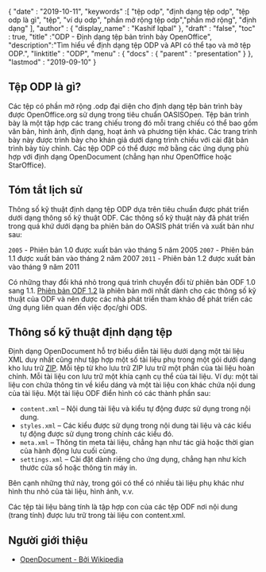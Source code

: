 {
  "date" : "2019-10-11",
  "keywords" :[ "tệp odp", "định dạng tệp odp", "tệp odp là gì", "tệp", "ví dụ odp", "phần mở rộng tệp odp","phần mở rộng", "định dạng" ],
  "author" : {
    "display_name" : "Kashif Iqbal"
},
  "draft" : "false",
  "toc" : true,
  "title" :"ODP - Định dạng tệp bản trình bày OpenOffice",
  "description":"Tìm hiểu về định dạng tệp ODP và API có thể tạo và mở tệp ODP.",
  "linktitle" : "ODP",
  "menu" : {
    "docs" : {
      "parent" : "presentation"
}
},
  "lastmod" : "2019-09-10"
}

## Tệp ODP là gì?

Các tệp có phần mở rộng .odp đại diện cho định dạng tệp bản trình bày được OpenOffice.org sử dụng trong tiêu chuẩn OASISOpen. Tệp bản trình bày là một tập hợp các trang chiếu trong đó mỗi trang chiếu có thể bao gồm văn bản, hình ảnh, định dạng, hoạt ảnh và phương tiện khác. Các trang trình bày này được trình bày cho khán giả dưới dạng trình chiếu với cài đặt bản trình bày tùy chỉnh. Các tệp ODP có thể được mở bằng các ứng dụng phù hợp với định dạng OpenDocument (chẳng hạn như OpenOffice hoặc StarOffice).

## Tóm tắt lịch sử

Thông số kỹ thuật định dạng tệp ODP dựa trên tiêu chuẩn được phát triển dưới dạng thông số kỹ thuật ODF. Các thông số kỹ thuật này đã phát triển trong quá khứ dưới dạng ba phiên bản do OASIS phát triển và xuất bản như sau:

`2005` - Phiên bản 1.0 được xuất bản vào tháng 5 năm 2005
`2007` - Phiên bản 1.1 được xuất bản vào tháng 2 năm 2007
`2011` - Phiên bản 1.2 được xuất bản vào tháng 9 năm 2011

Có những thay đổi khá nhỏ trong quá trình chuyển đổi từ phiên bản ODF 1.0 sang 1.1. [Phiên bản ODF 1.2](https://www.oasis-open.org/standards#opendocumentv1.2) là phiên bản mới nhất dành cho các thông số kỹ thuật của ODF và nên được các nhà phát triển tham khảo để phát triển các ứng dụng liên quan đến việc đọc/ghi ODS.

## Thông số kỹ thuật định dạng tệp

Định dạng OpenDocument hỗ trợ biểu diễn tài liệu dưới dạng một tài liệu XML duy nhất cũng như tập hợp một số tài liệu phụ trong một gói dưới dạng kho lưu trữ [ZIP](https://docs.fileformat.com/compression/zip/). Mỗi tệp từ kho lưu trữ ZIP lưu trữ một phần của tài liệu hoàn chỉnh. Mỗi tài liệu con lưu trữ một khía cạnh cụ thể của tài liệu. Ví dụ: một tài liệu con chứa thông tin về kiểu dáng và một tài liệu con khác chứa nội dung của tài liệu. Một tài liệu ODF điển hình có các thành phần sau:

* `content.xml` – Nội dung tài liệu và kiểu tự động được sử dụng trong nội dung.
* `styles.xml` – Các kiểu được sử dụng trong nội dung tài liệu và các kiểu tự động được sử dụng trong chính các kiểu đó.
* `meta.xml` – Thông tin meta tài liệu, chẳng hạn như tác giả hoặc thời gian của hành động lưu cuối cùng.
* `settings.xml` – Cài đặt dành riêng cho ứng dụng, chẳng hạn như kích thước cửa sổ hoặc thông tin máy in.

Bên cạnh những thứ này, trong gói có thể có nhiều tài liệu phụ khác như hình thu nhỏ của tài liệu, hình ảnh, v.v.

Các tệp tài liệu bảng tính là tập hợp con của các tệp ODF nơi nội dung (trang tính) được lưu trữ trong tài liệu con content.xml.

## Người giới thiệu

* [OpenDocument - Bởi Wikipedia](https://en.wikipedia.org/wiki/OpenDocument)

